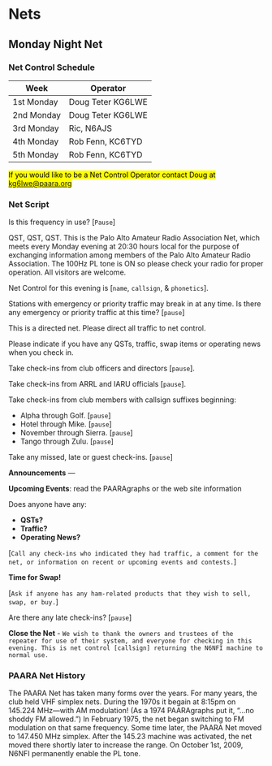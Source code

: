 # Nets

## Monday Night Net

### Net Control Schedule

Week | Operator
---|---
1st Monday  | Doug Teter KG6LWE
2nd Monday  | Doug Teter KG6LWE
3rd Monday  | Ric, N6AJS
4th Monday  | Rob Fenn, KC6TYD
5th Monday  | Rob Fenn, KC6TYD

<mark>If you would like to be a Net Control Operator contact Doug at <kg6lwe@paara.org></mark>

### Net Script

Is this frequency in use? [`Pause`]

QST, QST, QST. This is the Palo Alto Amateur Radio Association Net, which meets every Monday evening at 20:30 hours local for the purpose of exchanging information among members of the Palo Alto Amateur Radio Association. The 100Hz PL tone is ON so please check your radio for proper operation. All visitors are welcome.

Net Control for this evening is [`name`, `callsign`, & `phonetics`].

Stations with emergency or priority traffic may break in at any time. Is there any emergency or priority traffic at this time? [`pause`]

This is a directed net. Please direct all traffic to net control.

Please indicate if you have any QSTs, traffic, swap items or operating news when you check in.

Take check-ins from club officers and directors [`pause`].

Take check-ins from ARRL and IARU officials [`pause`].

Take check-ins from club members with callsign suffixes beginning:
* Alpha through Golf. [`pause`]
* Hotel through Mike. [`pause`]
* November through Sierra. [`pause`]
* Tango through Zulu. [`pause`]

Take any missed, late or guest check-ins. [`pause`]

**Announcements** —

**Upcoming Events**: read the PAARAgraphs or the web site information

Does anyone have any:
* **QSTs?**
* **Traffic?**
* **Operating News?**

[`Call any check-ins who indicated they had traffic, a comment for the net, or information on recent or upcoming events and contests.`]

**Time for Swap!**

[`Ask if anyone has any ham-related products that they wish to sell, swap, or buy.`]

Are there any late check-ins? [`pause`]

**Close the Net** - `We wish to thank the owners and trustees of the repeater for use of their system, and everyone for checking in this evening. This is net control [callsign] returning the N6NFI machine to normal use.`

### PAARA Net History

The PAARA Net has taken many forms over the years. For many years, the club held VHF simplex nets. During the 1970s it begain at 8:15pm on 145.224 MHz—with AM modulation! (As a 1974 PAARAgraphs put it, “…no shoddy FM allowed.”) In February 1975, the net began switching to FM modulation on that same frequency. Some time later, the PAARA Net moved to 147.450 MHz simplex. After the 145.23 machine was activated, the net moved there shortly later to increase the range. On October 1st, 2009, N6NFI permanently enable the PL tone.

